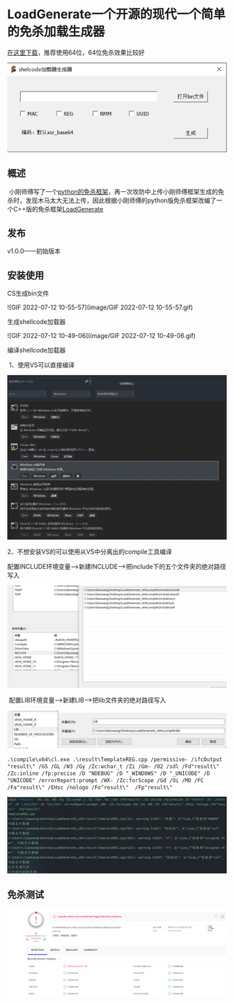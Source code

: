 # LoadGenerate一个开源的现代一个简单的免杀加载生成器

[在这里下载](https://github.com/l140w4n9/LoadGenerate/files/9088861/LoadGenerate_x64.zip)，推荐使用64位，64位免杀效果比较好

![image-20220712103013279](image/image-20220712103013279.png)

## 概述

​	小刚师傅写了一个[python的免杀框架](https://mp.weixin.qq.com/s/0ni8iNZyMgHle2LdgtQ8Lg)，再一次攻防中上传小刚师傅框架生成的免杀时，发现木马太大无法上传，因此根据小刚师傅的python版免杀框架改编了一个C++版的免杀框架[LoadGenerate](https://github.com/l140w4n9/LoadGenerate)

## 发布

v1.0.0——初始版本

## 安装使用

CS生成bin文件

![GIF 2022-07-12 10-55-57](image/GIF 2022-07-12 10-55-57.gif)

生成shellcode加载器

![GIF 2022-07-12 10-49-06](image/GIF 2022-07-12 10-49-06.gif)

编译shellcode加载器

​	1、使用VS可以直接编译

![image-20220712105822214](image/image-20220712105822214.png)

 2、不想安装VS的可以使用从VS中分离出的compile工具编译

​	配置INCLUDE环境变量——>新建INCLUDE——>把include下的五个文件夹的绝对路径写入

![image-20220712110825523](image/image-20220712110825523.png)

​	配置LIB环境变量——>新建LIB——>把lib文件夹的绝对路径写入

![image-20220712110930065](image/image-20220712110930065.png)

```
.\compile\x64\cl.exe .\result\TemplateREG.cpp /permissive- /ifcOutput "result\" /GS /GL /W3 /Gy /Zc:wchar_t /Zi /Gm- /O2 /sdl /Fd"result\" /Zc:inline /fp:precise /D "NDEBUG" /D "_WINDOWS" /D "_UNICODE" /D "UNICODE" /errorReport:prompt /WX- /Zc:forScope /Gd /Oi /MD /FC /Fa"result\" /EHsc /nologo /Fo"result\"  /Fp"result\"
```

![image-20220712111333303](image/image-20220712111333303.png)

## 免杀测试

![image-20220712112718014](image/image-20220712112718014.png)